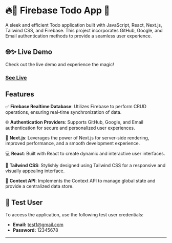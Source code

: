 # 🔥🚀 Firebase Todo App 📝


A sleek and efficient Todo application built with JavaScript, React, Next.js, Tailwind CSS, and Firebase. This project incorporates GitHub, Google, and Email authentication methods to provide a seamless user experience.

## 🌐✨ Live Demo
Check out the live demo and experience the magic! 
### [See Live](https://firebase-todo-zeta.vercel.app) 

## Features

✅ **Firebase Realtime Database**: Utilizes Firebase to perform CRUD operations, ensuring real-time synchronization of data.

🌐 **Authentication Providers**: Supports GitHub, Google, and Email authentication for secure and personalized user experiences.

🚀 **Next.js**: Leverages the power of Next.js for server-side rendering, improved performance, and a smooth development experience.

💻 **React**: Built with React to create dynamic and interactive user interfaces.

🎨 **Tailwind CSS**: Stylishly designed using Tailwind CSS for a responsive and visually appealing interface.

🔗 **Context API**: Implements the Context API to manage global state and provide a centralized data store.

## 🧪 Test User

To access the application, use the following test user credentials:

- **Email:** test1@gmail.com
- **Password:** 12345678

<hr />

